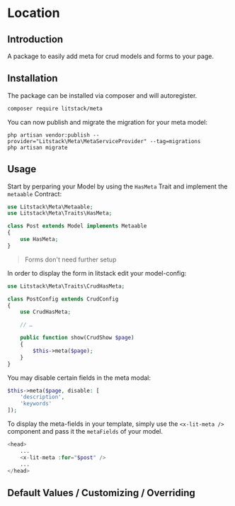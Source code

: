 # Location

## Introduction

A package to easily add meta for crud models and forms to your page.

## Installation

The package can be installed via composer and will autoregister.

```bash
composer require litstack/meta
```

You can now publish and migrate the migration for your meta model:

```shell
php artisan vendor:publish --provider="Litstack\Meta\MetaServiceProvider" --tag=migrations
php artisan migrate
```

## Usage

Start by perparing your Model by using the `HasMeta` Trait and implement the
`metaable` Contract:

```php
use Litstack\Meta\Metaable;
use Litstack\Meta\Traits\HasMeta;

class Post extends Model implements Metaable
{
    use HasMeta;
}
```

> Forms don't need further setup

In order to display the form in litstack edit your model-config:

```php
use Litstack\Meta\Traits\CrudHasMeta;

class PostConfig extends CrudConfig
{
    use CrudHasMeta;

    // …

    public function show(CrudShow $page)
    {
        $this->meta($page);
    }
}
```

You may disable certain fields in the meta modal:

```php
$this->meta($page, disable: [
    'description',
    'keywords'
]);
```

To display the meta-fields in your template, simply use the `<x-lit-meta />`
component and pass it the `metaFields` of your model.

```php
<head>
    ...
    <x-lit-meta :for="$post" />
    ...
</head>
```

## Default Values / Customizing / Overriding
